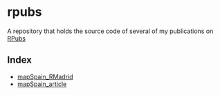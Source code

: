 
# rpubs

A repository that holds the source code of several of my publications on
[RPubs](https://rpubs.com/dieghernan)

## Index

-   [mapSpain_RMadrid](./mapSpain_RMadrid/index.html)
-   [mapSpain_article](./mapSpain_article/index.html)